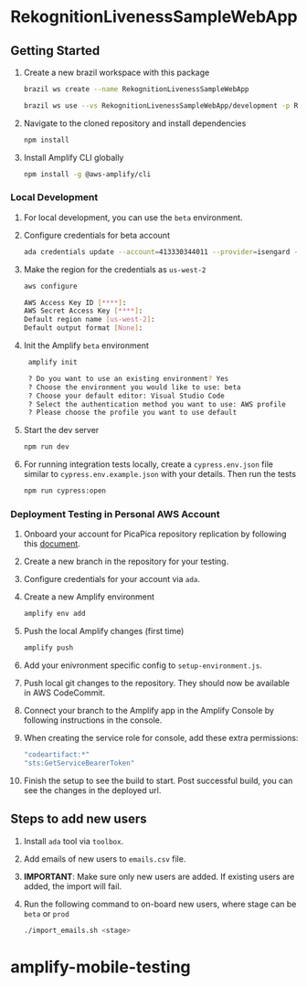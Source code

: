 # RekognitionLivenessSampleWebApp

## Getting Started

1. Create a new brazil workspace with this package

   ```bash
   brazil ws create --name RekognitionLivenessSampleWebApp

   brazil ws use --vs RekognitionLivenessSampleWebApp/development -p RekognitionLivenessSampleWebApp
   ```

2. Navigate to the cloned repository and install dependencies

   ```bash
   npm install
   ```

3. Install Amplify CLI globally

   ```bash
   npm install -g @aws-amplify/cli
   ```

### Local Development

1. For local development, you can use the `beta` environment.

2. Configure credentials for beta account

   ```bash
   ada credentials update --account=413330344011 --provider=isengard --role=Admin --once
   ```

3. Make the region for the credentials as `us-west-2`

   ```bash
   aws configure

   AWS Access Key ID [****]:
   AWS Secret Access Key [****]:
   Default region name [us-west-2]:
   Default output format [None]:
   ```

4. Init the Amplify `beta` environment

   ```bash
    amplify init

    ? Do you want to use an existing environment? Yes
    ? Choose the environment you would like to use: beta
    ? Choose your default editor: Visual Studio Code
    ? Select the authentication method you want to use: AWS profile
    ? Please choose the profile you want to use default
   ```

5. Start the dev server

   ```bash
   npm run dev
   ```

6. For running integration tests locally, create a `cypress.env.json` file similar to `cypress.env.example.json` with your details. Then run the tests

   ```bash
   npm run cypress:open
   ```

### Deployment Testing in Personal AWS Account

1. Onboard your account for PicaPica repository replication by following this [document](https://builderhub.corp.amazon.com/docs/native-aws/developer-guide/codesuite-source-replication.html#set-up-an-iam-role-for-picapica).

2. Create a new branch in the repository for your testing.

3. Configure credentials for your account via `ada`.

4. Create a new Amplify environment

   ```bash
   amplify env add
   ```

5. Push the local Amplify changes (first time)

   ```bash
   amplify push
   ```

6. Add your enivronment specific config to `setup-environment.js`.

7. Push local git changes to the repository. They should now be available in AWS CodeCommit.

8. Connect your branch to the Amplify app in the Amplify Console by following instructions in the console.

9. When creating the service role for console, add these extra permissions:

   ```bash
   "codeartifact:*"
   "sts:GetServiceBearerToken"
   ```

10. Finish the setup to see the build to start. Post successful build, you can see the changes in the deployed url.

## Steps to add new users

1. Install `ada` tool via `toolbox`.

2. Add emails of new users to `emails.csv` file.

3. **IMPORTANT**: Make sure only new users are added. If existing users are added, the import will fail.

4. Run the following command to on-board new users, where stage can be `beta` or `prod`

   ```bash
   ./import_emails.sh <stage>
   ```
# amplify-mobile-testing
